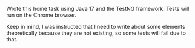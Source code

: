 
Wrote this home task using Java 17 and the TestNG framework. Tests will run on the Chrome browser.

Keep in mind, I was instructed that I need to write about some elements theoretically because they are not existing, so some tests will fail due to that.